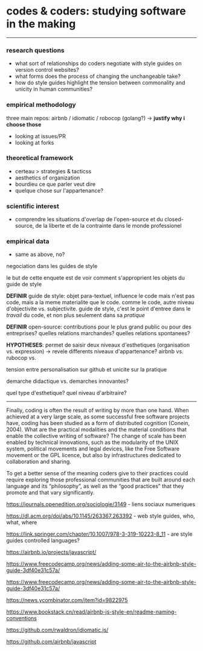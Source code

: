# codes & coders: studying software in the making

---


### research questions
- what sort of relationships do coders negotiate with style guides on version control websites?
- what forms does the process of changing the unchangeable take?
- how do style guides highlight the tension between commonality and unicity in human communities?

### empirical methodology
three main repos: airbnb / idiomatic / robocop (golang?) -> **justify why i choose those**

- looking at issues/PR
- looking at forks

### theoretical framework
- certeau > strategies & tacticss
- aesthetics of organization
- bourdieu ce que parler veut dire
- quelque chose sur l'appartenance?

### scientific interest
- comprendre les situations d'overlap de l'open-source et du closed-source, de la liberte et de la contrainte dans le monde professionel

### empirical data
- same as above, no?

negociation dans les guides de style

le but de cette enquete est de voir comment s'approprient les objets du guide de style

**DEFINIR** guide de style: objet para-textuel, influence le code mais n'est pas code, mais a la meme materialite que le code. comme le code, autre niveau d'objectivite vs. subjectivite. guide de style, c'est le point d'entree dans le *travail* du code, et non plus seulement dans sa *pratique*

**DEFINIR** open-source: contributions pour le plus grand public ou pour des entreprises? quelles relations marchandes? quelles relations spontanees?

**HYPOTHESES**: permet de saisir deux niveaux d'esthetiques (organisation vs. expression) -> revele differents niveaux d'appartenance? airbnb vs. rubocop vs.

tension entre personalisation sur github et unicite sur la pratique

demarche didactique vs. demarches innovantes?

quel type d'esthetique? quel niveau d'arbitraire?


---

Finally, coding is often the result of writing by more than one hand. When
achieved at a very large scale, as some successful free software projects
have, coding has been studied as a form of distributed cognition (Conein,
2004). What are the practical modalities and the material conditions that
enable the collective writing of software? The change of scale has been
enabled by technical innovations, such as the modularity of the UNIX
system, political movements and legal devices, like the Free Software
movement or the GPL licence, but also by infrastructures dedicated to
collaboration and sharing.

To get a better sense of the meaning
coders give to their practices could require exploring those professional
communities that are built around each language and its “philosophy”, as
well as the “good practices” that they promote and that vary significantly.


https://journals.openedition.org/sociologie/3149 - liens sociaux numeriques

https://dl.acm.org/doi/abs/10.1145/263367.263392 - web style guides, who, what, where

https://link.springer.com/chapter/10.1007/978-3-319-10223-8_11 - are style guides controlled languages?

https://airbnb.io/projects/javascript/

https://www.freecodecamp.org/news/adding-some-air-to-the-airbnb-style-guide-3df40e31c57a/


https://www.freecodecamp.org/news/adding-some-air-to-the-airbnb-style-guide-3df40e31c57a/

https://news.ycombinator.com/item?id=9822975

https://www.bookstack.cn/read/airbnb-js-style-en/readme-naming-conventions

https://github.com/rwaldron/idiomatic.js/

https://github.com/airbnb/javascript
